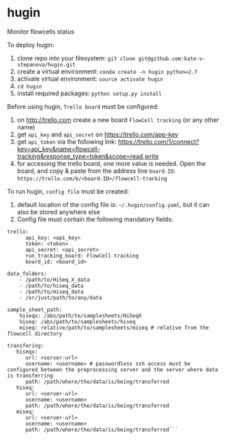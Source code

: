 hugin
=====

Monitor flowcells status

To deploy hugin:

1. clone repo into your filesystem: `git clone git@github.com:kate-v-stepanova/hugin.git`
2. create a virtual environment: `conda create -n hugin python=2.7`
3. activate virtual environment: `source activate hugin`
4. `cd hugin`
5. install required packages: `python setup.py install`

Before using hugin, `Trello board` must be configured:

1. on <a href="http://trello.com">http://trello.com</a> create a new board `FlowCell tracking` (or any other name)
2. get `api_key` and `api_secret` on <a href="https://trello.com/app-key">https://trello.com/app-key</a>
3. get `api_token` via the following link: <a href="https://trello.com/1/connect?key=api-key&name=flowcell-tracking&response_type=token&scope=read,write"> https://trello.com/1/connect?key=api_key&name=flowcell-tracking&response_type=token&scope=read,write</a>
4. for accessing the trello board, one more value is needed. Open the board, and copy & paste from the address line  `board-ID`: `https://trello.com/b/<board-ID>/flowcell-tracking` 

To run hugin, `config file` must be created:

1. default location of the config file is: `~/.hugin/config.yaml`, but it can also be stored anywhere else
2. Config file must contain the following mandatory fields:

``` 
trello:
      api_key: <api_key>
      token: <token>
      api_secret: <api_secret>
      run_tracking_board: FlowCell tracking
      board_id: <board_id>

data_folders:
    - /path/to/HiSeq_X_data
    - /path/to/hiseq_data
    - /path/to/miseq_data
    - /or/just/path/to/any/data

sample_sheet_path:
    hiseqx: /abs/path/to/samplesheets/HiSeqX
    hiseq: /abs/path/to/samplesheets/hiseq
    miseq: relative/path/to/samplesheets/miseq # relative from the flowcell directory

transfering:
   hiseqx:
      url: <server-url>
      username: <username> # passwordless ssh access must be configured between the preprocessing server and the server where data is transferring
      path: /path/where/the/data/is/being/transferred
   hiseq:
      url: <server-url>
      username: <username>
      path: /path/where/the/data/is/being/transferred
   miseq:
      url: <server-url>
      username: <username>
      path: /path/where/the/data/is/being/transferred```
